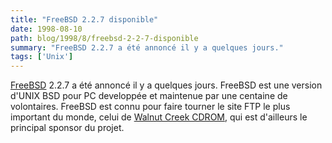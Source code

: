 ```yaml
---
title: "FreeBSD 2.2.7 disponible"
date: 1998-08-10
path: blog/1998/8/freebsd-2-2-7-disponible
summary: "FreeBSD 2.2.7 a été annoncé il y a quelques jours."
tags: ['Unix']
---
```


<P>
<A HREF="http://www.freebsd.org/">FreeBSD</A> 2.2.7 a été annoncé il
y a quelques jours. FreeBSD est une version d'UNIX BSD pour PC developpée et
maintenue par une centaine de volontaires. FreeBSD est connu pour faire
tourner le site FTP le plus important du monde,
celui de <A HREF="http://www.cdrom.com/">Walnut Creek CDROM</A>, qui
est d'ailleurs le principal sponsor du projet.
</P>


